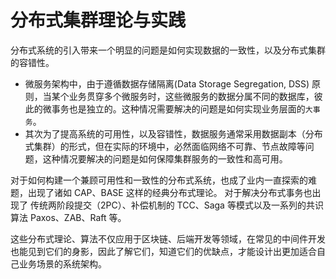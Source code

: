 # 分布式集群理论与实践

分布式系统的引入带来一个明显的问题是如何实现数据的一致性，以及分布式集群的容错性。

- 微服务架构中，由于遵循数据存储隔离(Data Storage Segregation, DSS) 原则，当某个业务贯穿多个微服务时，这些微服务的数据分属不同的数据库，彼此的微事务也是独立的。这种情况需要解决的问题是如何实现业务层面的`大事务`。
- 其次为了提高系统的可用性，以及容错性，数据服务通常采用数据副本（分布式集群）的形式，但在实际的环境中，必然面临网络不可靠、节点故障等问题，这种情况要解决的问题是如何保障集群服务的一致性和高可用。

对于如何构建一个兼顾可用性和一致性的分布式系统，也成了业内一直探索的难题，出现了诸如 CAP、BASE 这样的经典分布式理论。 对于解决分布式事务也出现了 传统两阶段提交（2PC）、补偿机制的 TCC、Saga 等模式以及一系列的共识算法 Paxos、ZAB、Raft 等。

这些分布式理论、算法不仅应用于区块链、后端开发等领域，在常见的中间件开发也能见到它们的身影，因此了解它们，知道它们的优缺点，才能设计出更加适合自己业务场景的系统架构。
